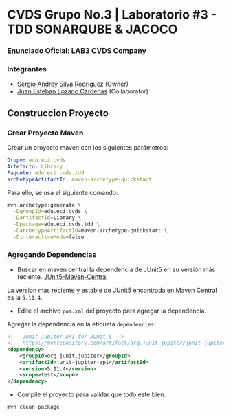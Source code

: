 # CVDS Grupo No.3 | Laboratorio #3 - TDD SONARQUBE & JACOCO

### Enunciado Oficial: [LAB3 CVDS Company](https://github.com/CVDS-ESCUELAING/Laboratory2025/blob/main/LAB03.md)


### Integrantes
- [Sergio Andrey Silva Rodríguez](https://github.com/OneCode182) (Owner)
- [Juan Esteban Lozano Cárdenas](https://github.com/juanLozano-2004) (Collaborator)

## Construccion Proyecto
### Crear Proyecto Maven
Crear un proyecto maven con los siguientes parámetros:
```yml
Grupo: edu.eci.cvds 
Artefacto: Library 
Paquete: edu.eci.cvds.tdd 
archetypeArtifactId: maven-archetype-quickstart 
```

Para ello, se usa el siguiente comando:

```sh
mvn archetype:generate \
  -DgroupId=edu.eci.cvds \
  -DartifactId=Library \
  -Dpackage=edu.eci.cvds.tdd \
  -DarchetypeArtifactId=maven-archetype-quickstart \
  -DinteractiveMode=false
```

### Agregando Dependencias
- Buscar en maven central la dependencia de JUnit5 en su versión más reciente.
[JUnit5-Maven-Central](https://mvnrepository.com/artifact/org.junit.jupiter/junit-jupiter-api/5.11.4)

La version mas reciente y estable de JUnit5 encontrada en Maven Central es la `5.11.4`. 

- Edite el archivo `pom.xml` del proyecto para agregar la dependencia.

Agregar la dependencia en la etiqueta `dependencies`:
```xml
<!-- JUnit Jupiter API for JUnit 5 -->
<!-- https://mvnrepository.com/artifact/org.junit.jupiter/junit-jupiter-api -->
<dependency>
    <groupId>org.junit.jupiter</groupId>
    <artifactId>junit-jupiter-api</artifactId>
    <version>5.11.4</version>
    <scope>test</scope>
</dependency>
```

- Compile el proyecto para validar que todo este bien.
```sh
mvn clean package
```



